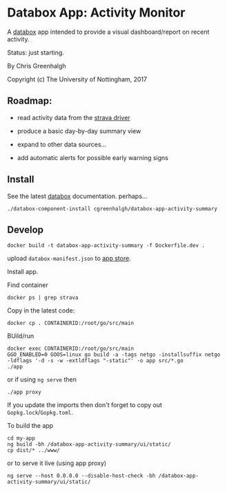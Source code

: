 # Databox App: Activity Monitor

A [databox](http://github.com/me-box/databox) app intended to provide
a visual dashboard/report on recent activity.

Status: just starting.

By Chris Greenhalgh

Copyright (c) The University of Nottingham, 2017

## Roadmap:

- read activity data from the 
[strava driver](https://github.com/cgreenhalgh/databox-driver-strava)

- produce a basic day-by-day summary view

- expand to other data sources...

- add automatic alerts for possible early warning signs

## Install

See the latest [databox](http://github.com/me-box/databox)
documentation. perhaps...
```
./databox-component-install cgreenhalgh/databox-app-activity-summary
```

## Develop

```
docker build -t databox-app-activity-summary -f Dockerfile.dev .
```
upload `databox-manifest.json` to [app store](http://127.0.0.1:8181).

Install app.

Find container
```
docker ps | grep strava
```

Copy in the latest code:
```
docker cp . CONTAINERID:/root/go/src/main
```
BUild/run
```
docker exec CONTAINERID:/root/go/src/main
GGO_ENABLED=0 GOOS=linux go build -a -tags netgo -installsuffix netgo -ldflags '-d -s -w -extldflags "-static"' -o app src/*.go
./app
```
or if using `ng serve` then
```
./app proxy
```

If you update the imports then don't forget to copy out `Gopkg.lock`/`Gopkg.toml`.

To build the app
```
cd my-app
ng build -bh /databox-app-activity-summary/ui/static/
cp dist/* ../www/
```
or to serve it live (using app proxy)
```
ng serve --host 0.0.0.0 --disable-host-check -bh /databox-app-activity-summary/ui/static/
```
